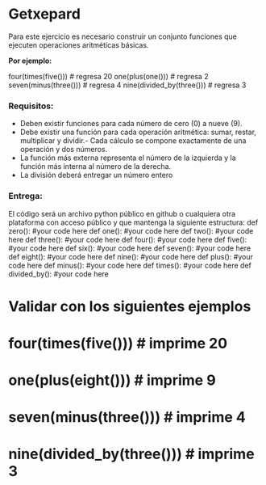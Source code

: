 # Getxepard
Para este ejercicio es necesario construir un conjunto funciones que ejecuten operaciones aritméticas básicas.

**Por ejemplo:**

four(times(five())) # regresa 20
one(plus(one())) # regresa 2
seven(minus(three())) # regresa 4
nine(divided_by(three())) # regresa 3

### **Requisitos:**

- Deben existir funciones para cada número de cero (0) a nueve (9).
- Debe existir una función para cada operación aritmética: sumar, restar, multiplicar y dividir.- Cada cálculo se compone exactamente de una operación y dos números.
- La función más externa representa el número de la izquierda y la función más interna al número de  la derecha.
- La división deberá entregar un número entero

### **Entrega:**

El código será un archivo python público en github o cualquiera otra plataforma con acceso público y que mantenga la siguiente estructura:
def zero():    #your code here
def one():    #your code here
def two():    #your code here
def three():    #your code here
def four():    #your code here
def five():    #your code here
def six():    #your code here
def seven():    #your code here
def eight():    #your code here
def nine():    #your code here
def plus():    #your code here
def minus():    #your code here
def times():    #your code here
def divided_by():    #your code here

# Validar con los siguientes ejemplos

# four(times(five())) # imprime 20
# one(plus(eight())) # imprime 9
# seven(minus(three())) # imprime 4
# nine(divided_by(three())) # imprime 3
